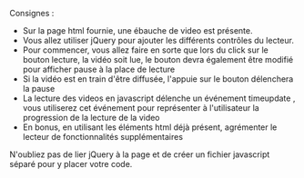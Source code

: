 Consignes :

- Sur la page html fournie, une ébauche de  video est présente.
- Vous allez utiliser jQuery pour ajouter les différents contrôles du lecteur.
- Pour commencer, vous allez faire en sorte que lors du click sur le bouton lecture, la vidéo soit lue, le bouton
devra également être modifié pour afficher pause à la place de lecture
- Si la vidéo est en train d'être diffusée, l'appuie sur le bouton délenchera la pause
- La lecture des videos en javascript délenche un événement timeupdate , vous utiliserez cet événement pour représenter
à l'utilisateur la progression de la lecture de la video
- En bonus, en utilisant les éléments html déjà présent, agrémenter le lecteur de fonctionnalités supplémentaires



N'oubliez pas de lier jQuery à la page et de créer un fichier javascript séparé pour y placer votre code.